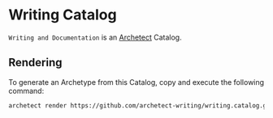 # Writing Catalog

`Writing and Documentation` is an [Archetect](https://archetect.github.io/) Catalog.

## Rendering

To generate an Archetype from this Catalog, copy and execute the following command:

```sh
archetect render https://github.com/archetect-writing/writing.catalog.git
```
